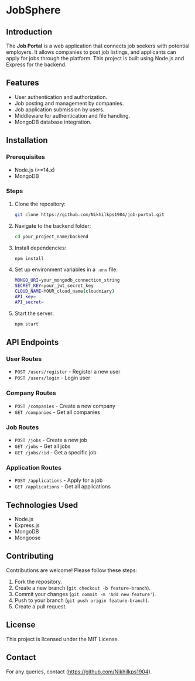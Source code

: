 # JobSphere

## Introduction
The **Job Portal** is a web application that connects job seekers with potential employers. It allows companies to post job listings, and applicants can apply for jobs through the platform. This project is built using Node.js and Express for the backend.

## Features
- User authentication and authorization.
- Job posting and management by companies.
- Job application submission by users.
- Middleware for authentication and file handling.
- MongoDB database integration.

## Installation
### Prerequisites
- Node.js (>=14.x)
- MongoDB

### Steps
1. Clone the repository:
   ```sh
   git clone https://github.com/Nikhilkps1904/job-portal.git
   ```
2. Navigate to the backend folder:
   ```sh
   cd your_project_name/backend
   ```
3. Install dependencies:
   ```sh
   npm install
   ```
4. Set up environment variables in a `.env` file:
   ```sh
   MONGO_URI=your_mongodb_connection_string
   SECRET_KEY=your_jwt_secret_key
   CLOUD_NAME=YOUR_cloud_name(cloudniary)
   API_key=
   API_secret=
   ```
5. Start the server:
   ```sh
   npm start
   ```

## API Endpoints
### User Routes
- `POST /users/register` - Register a new user
- `POST /users/login` - Login user

### Company Routes
- `POST /companies` - Create a new company
- `GET /companies` - Get all companies

### Job Routes
- `POST /jobs` - Create a new job
- `GET /jobs` - Get all jobs
- `GET /jobs/:id` - Get a specific job

### Application Routes
- `POST /applications` - Apply for a job
- `GET /applications` - Get all applications

## Technologies Used
- Node.js
- Express.js
- MongoDB
- Mongoose

## Contributing
Contributions are welcome! Please follow these steps:
1. Fork the repository.
2. Create a new branch (`git checkout -b feature-branch`).
3. Commit your changes (`git commit -m 'Add new feature'`).
4. Push to your branch (`git push origin feature-branch`).
5. Create a pull request.

## License
This project is licensed under the MIT License.

## Contact
For any queries, contact (https://github.com/Nikhilkps1904).

